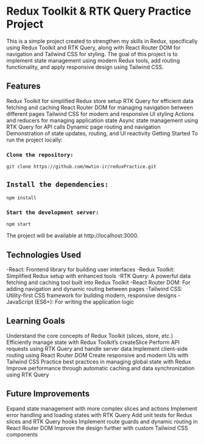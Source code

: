 #  Redux Toolkit & RTK Query Practice Project
This is a simple project created to strengthen my skills in Redux, specifically using Redux Toolkit and RTK Query, along with React Router DOM for navigation and Tailwind CSS for styling. The goal of this project is to implement state management using modern Redux tools, add routing functionality, and apply responsive design using Tailwind CSS.

## Features
Redux Toolkit for simplified Redux store setup
RTK Query for efficient data fetching and caching
React Router DOM for managing navigation between different pages
Tailwind CSS for modern and responsive UI styling
Actions and reducers for managing application state
Async state management using RTK Query for API calls
Dynamic page routing and navigation
Demonstration of state updates, routing, and UI reactivity
Getting Started
To run the project locally:

### `Clone the repository:`

```
git clone https://github.com/mwtin-ir/reduxPractice.git
```
## `Install the dependencies:`


```
npm install
```

### `Start the development server:`
```
npm start
```

The project will be available at http://localhost:3000.

## Technologies Used
-React: Frontend library for building user interfaces
-Redux Toolkit: Simplified Redux setup with enhanced tools
-RTK Query: A powerful data fetching and caching tool built into Redux Toolkit
-React Router DOM: For adding navigation and dynamic routing between pages
-Tailwind CSS: Utility-first CSS framework for building modern, responsive designs
-JavaScript (ES6+): For writing the application logic
## Learning Goals
Understand the core concepts of Redux Toolkit (slices, store, etc.)
Efficiently manage state with Redux Toolkit’s createSlice
Perform API requests using RTK Query and handle server data
Implement client-side routing using React Router DOM
Create responsive and modern UIs with Tailwind CSS
Practice best practices in managing global state with Redux
Improve performance through automatic caching and data synchronization using RTK Query
## Future Improvements
Expand state management with more complex slices and actions
Implement error handling and loading states with RTK Query
Add unit tests for Redux slices and RTK Query hooks
Implement route guards and dynamic routing in React Router DOM
Improve the design further with custom Tailwind CSS components
